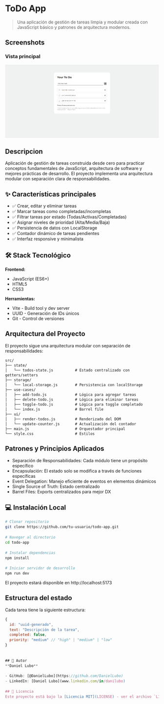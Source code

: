 # ToDo App

> Una aplicación de gestión de tareas limpia y modular creada con JavaScript básico y patrones de arquitectura modernos.

## Screenshots

### Vista principal
![Vista principal](./docs/screenshots/ToDo.png)

## Descripcion

Aplicación de gestión de tareas construida desde cero para practicar conceptos fundamentales de JavaScript, arquitectura de software y mejores prácticas de desarrollo. El proyecto implementa una arquitectura modular con separación clara de responsabilidades.

## ✨ Características principales

- ✅ Crear, editar y eliminar tareas
- ✅ Marcar tareas como completadas/incompletas
- ✅ Filtrar tareas por estado (Todas/Activas/Completadas)
- ✅ Asignar niveles de prioridad (Alta/Media/Baja)
- ✅ Persistencia de datos con LocalStorage
- ✅ Contador dinámico de tareas pendientes
- ✅ Interfaz responsive y minimalista

## 🛠️ Stack Tecnológico

**Frontend:**
- JavaScript (ES6+)
- HTML5
- CSS3

**Herramientas:**
- Vite - Build tool y dev server
- UUID - Generación de IDs únicos
- Git - Control de versiones

## Arquitectura del Proyecto

El proyecto sigue una arquitectura modular con separación de responsabilidades:

```plaintext
src/
├── state/
│   └── todos-state.js          # Estado centralizado con getters/setters
├── storage/
│   └── local-storage.js        # Persistencia con localStorage
├── use-cases/
│   ├── add-todo.js             # Lógica para agregar tareas
│   ├── delete-todo.js          # Lógica para eliminar tareas
│   ├── toggle-todo.js          # Lógica para toggle completado
│   └── index.js                # Barrel file
├── ui/
│   ├── render-todos.js         # Renderizado del DOM
│   └── update-counter.js       # Actualización del contador
├── main.js                     # Orquestador principal
└── style.css                   # Estilos
```

## Patrones y Principios Aplicados

- Separación de Responsabilidades: Cada módulo tiene un propósito específico
- Encapsulación: El estado solo se modifica a través de funciones específicas
- Event Delegation: Manejo eficiente de eventos en elementos dinámicos
- Single Source of Truth: Estado centralizado
- Barrel Files: Exports centralizados para mejor DX

## 💻 Instalación Local
```bash
# Clonar repositorio
git clone https://github.com/tu-usuario/todo-app.git

# Navegar al directorio
cd todo-app

# Instalar dependencias
npm install

# Iniciar servidor de desarrollo
npm run dev
```
El proyecto estará disponible en http://localhost:5173


## Estructura del estado
Cada tarea tiene la siguiente estructura:
```javascript
{
  id: "uuid-generado",
  text: "Descripción de la tarea",
  completed: false,
  priority: "medium" // "high" | "medium" | "low"
}


## 👤 Autor
**Daniel Lubo**

- GitHub: [@DanielLubo](https://github.com/DanielLubo)
- LinkedIn: [Daniel Lubo](www.linkedin.com/in/danilubo)

## 📜 Licencia
Este proyecto está bajo la [Licencia MIT](LICENSE) - ver el archivo `LICENSE` para más detalles.
